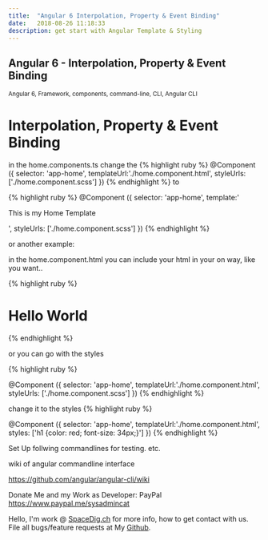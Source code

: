 ```yaml
---
title:  "Angular 6 Interpolation, Property & Event Binding"
date:   2018-08-26 11:18:33
description: get start with Angular Template & Styling
---
```

<h2 id="this-post-is-the-last-of-a-series-of-posts-in-which-i-write-about-the-observable-type-in-the-first-post-we-went-ahead-writing-an-observable-from-scratch-in-order-to-fully-understand-it-we-then-explored-how-to-create-observables-from-values-arrays-dom-events-and-promises-this-time-well-focus-on-compositions-by-rewriting-some-basic-composition-operators">
Angular 6 - Interpolation, Property & Event Binding</h2>

<small>Angular 6, Framework, components, command-line, CLI, Angular CLI </small>


<h1>Interpolation, Property & Event Binding</h1>

in the home.components.ts change the 
{% highlight ruby %}
@Component ({
    selector: 'app-home',
    templateUrl:'./home.component.html',
    styleUrls: ['./home.component.scss']
})
{% endhighlight %}
to




{% highlight ruby %}
@Component ({
    selector: 'app-home',
    template:'<p>This is my Home Template</p>',
    styleUrls: ['./home.component.scss']
})
{% endhighlight %}

or another example: 

in the home.component.html you can include your html in your on way, like you want..

{% highlight ruby %}
<div class="container color-blue"><h1>Hello World</h1></div>
{% endhighlight %}

or you can go with the styles





{% highlight ruby %}

@Component ({
    selector: 'app-home',
     templateUrl:'./home.component.html',
    styleUrls: ['./home.component.scss']
})
{% endhighlight %}





change it to the styles
{% highlight ruby %}

@Component ({
    selector: 'app-home',
     templateUrl:'./home.component.html',
    styles: ['h1 {color: red; font-size: 34px;}']
})
{% endhighlight %}







Set Up follwing commandlines for testing. etc.

wiki of angular commandline interface 

<a href="https://github.com/angular/angular-cli/wiki">https://github.com/angular/angular-cli/wiki </a>




Donate Me and my Work as Developer: PayPal <a href="https://www.paypal.me/sysadmincat">https://www.paypal.me/sysadmincat </a>


 Hello, I'm work @ [SpaceDig.ch][spacedig] for more info, how to get contact with us. File all bugs/feature requests at My  [Github][jekyll-gh].

[jekyll-gh]: https://github.com/spaceg
[spacedig]:    http://spacedig.ch
